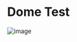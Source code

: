 # Dome Test

![image](https://github.com/user-attachments/assets/84af5b24-6339-4de8-87c2-c15807eb12c4)
